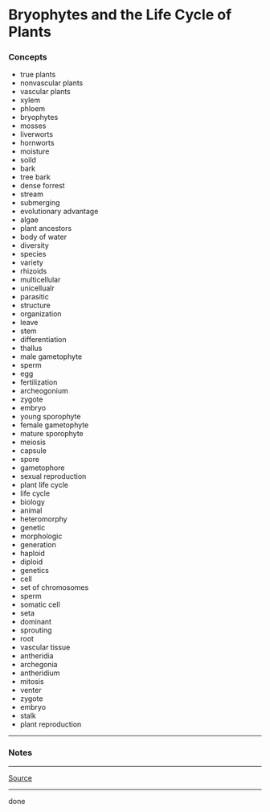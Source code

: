 # Bryophytes and the Life Cycle of Plants

### Concepts

- true plants
- nonvascular plants
- vascular plants
- xylem
- phloem
- bryophytes
- mosses
- liverworts
- hornworts
- moisture
- soild
- bark
- tree bark
- dense forrest
- stream
- submerging
- evolutionary advantage
- algae
- plant ancestors
- body of water
- diversity
- species
- variety
- rhizoids
- multicellular
- unicellualr
- parasitic
- structure
- organization
- leave
- stem
- differentiation
- thallus
- male gametophyte
- sperm
- egg
- fertilization
- archeogonium
- zygote
- embryo
- young sporophyte
- female gametophyte
- mature sporophyte
- meiosis
- capsule
- spore
- gametophore
- sexual reproduction
- plant life cycle
- life cycle
- biology
- animal
- heteromorphy
- genetic
- morphologic
- generation
- haploid
- diploid
- genetics
- cell
- set of chromosomes
- sperm
- somatic cell
- seta
- dominant
- sprouting
- root
- vascular tissue
- antheridia
- archegonia
- antheridium
- mitosis
- venter
- zygote
- embryo
- stalk
- plant reproduction

---

### Notes

---

[Source](https://youtu.be/eN5ROvxpx8Q)

---

done